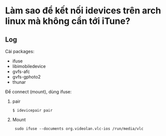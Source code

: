 # Làm sao để kết nối idevices trên arch linux mà không cần tới iTune?

## Log

Cài packages:

- ifuse
- libimobiledevice
- gvfs-afc
- gvfs-gphoto2
- thunar

Để connect (mount), dùng ifuse:

1. pair

       $ idevicepair pair

2. Mount

        sudo ifuse --documents org.videolan.vlc-ios /run/media/vlc

